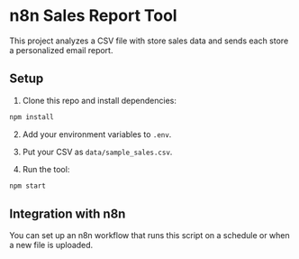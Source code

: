 # n8n Sales Report Tool

This project analyzes a CSV file with store sales data and sends each store a personalized email report.

## Setup

1. Clone this repo and install dependencies:

```bash
npm install
```

2. Add your environment variables to `.env`.

3. Put your CSV as `data/sample_sales.csv`.

4. Run the tool:

```bash
npm start
```

## Integration with n8n

You can set up an n8n workflow that runs this script on a schedule or when a new file is uploaded.
